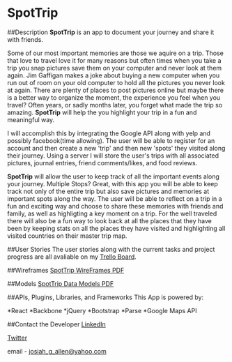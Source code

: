 # SpotTrip
##Description
**SpotTrip** is an app to document your journey and share it with friends.

Some of our most important memories are those we aquire on a trip.  Those that love to travel love it for many reasons but often times when you take a trip you snap pictures save them on your computer and never look at them again.  Jim Gaffigan makes a joke about buying a new computer when you run out of room on your old computer to hold all the pictures you never look at again. There are plenty of places to post pictures online but maybe there is a better way to organize the moment, the experience you feel when you travel?  Often years, or sadly months later, you forget what made the trip so amazing. **SpotTrip** will help the you highlight your trip in a fun and meaningful way.  

I will accomplish this by integrating the Google API along with yelp and possibly facebook(time allowing).  The user will be able to register for an account and then create a new 'trip' and then new 'spots' they visited along their journey.  Using a server I will store the user's trips with all associated pictures, journal entries, friend comments/likes, and food reviews.

**SpotTrip** will allow the user to keep track of all the important events along your journey.  Multiple Stops? Great, with this app you will be able to keep track not only of the entire trip but also save pictures and memories at important spots along the way.  The user will be able to reflect on a trip in a fun and exciting way and choose to share these memories with friends and family, as well as highligting a key moment on a trip.  For the well traveled there will also be a fun way to look back at all the places that they have been by keeping stats on all the places they have visited and highlighting all visited countries on their master trip map.

##User Stories
The user stories along with the current tasks and project progress are all avaliable on my [Trello Board](https://trello.com/b/rW9B1Q1Z/spottrip).

##Wireframes
[SpotTrip WireFrames PDF](/images/SpotTripWireFrames.pdf)

##Models
[SpotTrip Data Models PDF](/images/SpotTripDataModels2.pdf)

##APIs, Plugins, Libraries, and Frameworks
This App is powered by:

*React
*Backbone
*jQuery
*Bootstrap
*Parse
*Google Maps API

##Contact the Developer
[LinkedIn](https://www.linkedin.com/in/josiahgallen)

[Twitter](https://twitter.com/jygajojo)

email - josiah_g_allen@yahoo.com